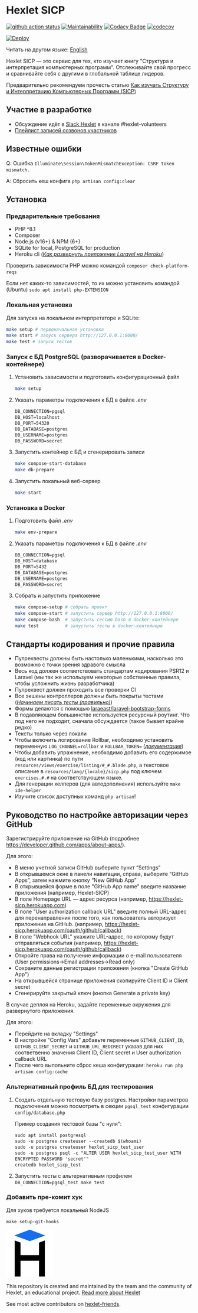 # Hexlet SICP

[![github action status](https://github.com/Hexlet/hexlet-sicp/actions/workflows/master.yml/badge.svg)](https://github.com/Hexlet/hexlet-sicp/actions)
[![Maintainability](https://api.codeclimate.com/v1/badges/117a4957bde29b93eb7b/maintainability)](https://codeclimate.com/github/Hexlet/hexlet-sicp/maintainability)
[![Codacy Badge](https://app.codacy.com/project/badge/Grade/3cf6169da8c64d048b1a807487c9cadc)](https://www.codacy.com/manual/fey/hexlet-sicp?utm_source=github.com&amp;utm_medium=referral&amp;utm_content=fey/hexlet-sicp&amp;utm_campaign=Badge_Grade)
[![codecov](https://codecov.io/gh/Hexlet/hexlet-sicp/branch/master/graph/badge.svg)](https://codecov.io/gh/Hexlet/hexlet-sicp)

[![Deploy](https://www.herokucdn.com/deploy/button.svg)](https://heroku.com/deploy)

Читать на другом языке: [English](README.en.md)

Hexlet SICP &mdash; это сервис для тех, кто изучает книгу "Структура и интерпретация компьютерных программ". Отслеживайте свой прогресс и сравнивайте себя с другими в глобальной таблице лидеров.

Предварительно рекомендуем прочесть статью [Как изучать Структуру и Интерпретацию Компьютерных Программ (SICP)](https://guides.hexlet.io/how-to-learn-sicp/)

## Участие в разработке

* Обсуждение идёт в [Slack Hexlet](http://slack-ru.hexlet.io) в канале #hexlet-volunteers
* [Плейлист записей созвонов участников](https://www.youtube.com/playlist?list=PL37_xn2SVZdCJ-xgB-phFaWrp25Kc3cLk)

## Известные ошибки

Q: Ошибка `Illuminate\Session\TokenMismatchException: CSRF token mismatch.`

A: Сбросить кеш конфига `php artisan config:clear`

## Установка

### Предварительные требования

* PHP ^8.1
* Composer
* Node.js (v16+) & NPM (6+)
* SQLite for local, PostgreSQL for production
* Heroku cli ([_Как развернуть приложение Laravel на Heroku_](https://ru.hexlet.io/blog/posts/kak-razvernut-prilozhenie-laravel-na-heroku))

Проверить зависимости PHP можно командой `composer check-platform-reqs`

Если нет каких-то зависимостей, то их можно установить командой (Ubuntu) `sudo apt install php-EXTENSION`

### Локальная установка

Для запуска на локальном интерпретаторе и SQLite:

```sh
make setup # первоначальная установка
make start # запуск сервера http://127.0.0.1:8000/
make test # запуск тестов
```

### Запуск с БД PostgreSQL (разворачивается в Docker-контейнере)

1. Установить зависимости и подготовить конфигурационный файл

    ```sh
    make setup
    ```

2. Указать параметры подключения к БД в файле *.env*

    ```dotenv
    DB_CONNECTION=pgsql
    DB_HOST=localhost
    DB_PORT=54320
    DB_DATABASE=postgres
    DB_USERNAME=postgres
    DB_PASSWORD=secret
    ```

3. Запустить контейнер с БД и сгенерировать записи

    ```sh
    make compose-start-database
    make db-prepare
    ```

4. Запустить локальный веб-сервер

    ```sh
    make start
    ```

### Установка в Docker

1. Подготовить файл *.env*

    ```sh
    make env-prepare
    ```

2. Указать параметры подключения к БД в файле *.env*

    ```dotenv
    DB_CONNECTION=pgsql
    DB_HOST=database
    DB_PORT=5432
    DB_DATABASE=postgres
    DB_USERNAME=postgres
    DB_PASSWORD=secret
    ```

3. Собрать и запустить приложение

    ```sh
    make compose-setup # собрать проект
    make compose-start # запустить сервер http://127.0.0.1:8000/
    make compose-bash  # запустить сессию bash в docker-контейнере
    make test          # запустить тесты в docker-контейнере
    ```

## Стандарты кодирования и прочие правила

* Пулреквесты должны быть настолько маленькими, насколько это возможно с точки зрения здравого смысла
* Весь код должен соответствовать стандартам кодирования PSR12 и Laravel (мы так же используем некоторые собственные правила, чтобы усложнить жизнь разработчика)
* Пулреквест должен проходить все проверки CI
* Все экшены контроллеров должны быть покрыты тестами ([_Начинаем писать тесты (правильно)_](https://ru.hexlet.io/blog/posts/how-to-test-code))
* Формы делаются с помощью [laraeast/laravel-bootstrap-forms](https://github.com/laraeast/laravel-bootstrap-forms)
* В подавляющем большинстве используется ресурсный роутинг. Что под него не подходит, сначала обсуждается (такое бывает крайне редко)
* Тексты только через локали
* Чтобы включить логирование Rollbar, необходимо установить переменную `LOG_CHANNEL=rollbar` и `ROLLBAR_TOKEN=` ([_документация_](https://docs.rollbar.com/docs/laravel))
* Чтобы добавить упражнение, необходимо добавить его содержимое (код или картинка) по пути `resources/views/exercise/listing/#_#.blade.php`, а текстовое описание в `resources/lang/{locale}/sicp.php` под ключем `exercises.#.#` на соответствующем языке.
* Для генерации хелперов (для автодополнения) используйте `make ide-helper`
* Изучите список доступных команд `php artisan`!

## Руководство по настройке авторизации через GitHub

Зарегистрируйте приложение на GitHub (подробнее <https://developer.github.com/apps/about-apps/>).

Для этого:

* В меню учетной записи GitHub выберите пункт “Settings”
* В открывшемся окне в панели навигации, справа, выберите “GitHub Apps”, затем нажмите кнопку “New GitHub App”
* В открывшейся форме в поле "GitHub App name" введите название приложения (например, Hexlet-SICP)
* В поле Homepage URL &mdash; адрес ресурса (например, <https://hexlet-sicp.herokuapp.com>)
* В поле "User authorization callback URL" введите полный URL-адрес для перенаправления после того, как пользователь авторизует приложение на GitHub. (например, <https://hexlet-sicp.herokuapp.com/oauth/github/callback>)
* В поле "Webhook URL" укажите URL-адрес, по которому будут отправляться события (например, <https://hexlet-sicp.herokuapp.com/oauth/github/callback>)
* Откройте права на получение информации о e-mail пользователя (User permissions->Email addresses->Read only)
* Сохраните данные регистрации приложения (кнопка "Create GitHub App")
* На открывшейся странице приложения скопируйте Client ID и Client secret
* Cгенерируйте закрытый ключ (кнопка Generate a private key)

В случае деплоя на Heroku, задайте переменные окружения для развернутого приложения.

Для этого:

* Перейдите на вкладку "Settings"
* В настройке "Config Vars" добавьте переменные `GITHUB_CLIENT_ID`, `GITHUB_CLIENT_SECRET` и `GITHUB_URL_REDIRECT` указав для них соответвенно значения Client ID, Client secret и User authorization callback URL
* После чего выпольните сброс кеша конфигурации: `heroku run php artisan config:cache`

### Альтернативный профиль БД для тестирования

1. Создать отдельную тестовую базу postgres. Настройки параметров подключения можно посмотреть в секции `pgsql_test` конфигурации `config/database.php`

    Пример создания тестовой базы "с нуля":

    ```shell
    sudo apt install postgresql
    sudo -u postgres createuser --createdb $(whoami)
    sudo -u postgres createuser hexlet_sicp_test_user
    sudo -u postgres psql -c "ALTER USER hexlet_sicp_test_user WITH ENCRYPTED PASSWORD 'secret'"
    createdb hexlet_sicp_test
    ```

2. Запустить тесты с альтернативным профилем `DB_CONNECTION=pgsql_test make test`

### Добавить пре-комит хук

Для хуков требуется локальный NodeJS

```shell
make setup-git-hooks
```

[![Hexlet Ltd. logo](https://raw.githubusercontent.com/Hexlet/assets/master/images/hexlet_logo128.png)](https://hexlet.io/?utm_source=github&utm_medium=link&utm_campaign=exercises-sicp)

This repository is created and maintained by the team and the community of Hexlet, an educational project. [Read more about Hexlet](https://hexlet.io/?utm_source=github&utm_medium=link&utm_campaign=exercises-sicp)

See most active contributors on [hexlet-friends](https://friends.hexlet.io/).
